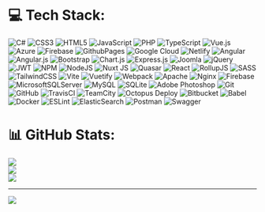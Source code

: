 
# 💻 Tech Stack:
![C#](https://img.shields.io/badge/c%23-%23239120.svg?style=flat-square&logo=csharp&logoColor=white) ![CSS3](https://img.shields.io/badge/css3-%231572B6.svg?style=flat-square&logo=css3&logoColor=white) ![HTML5](https://img.shields.io/badge/html5-%23E34F26.svg?style=flat-square&logo=html5&logoColor=white) ![JavaScript](https://img.shields.io/badge/javascript-%23323330.svg?style=flat-square&logo=javascript&logoColor=%23F7DF1E) ![PHP](https://img.shields.io/badge/php-%23777BB4.svg?style=flat-square&logo=php&logoColor=white) ![TypeScript](https://img.shields.io/badge/typescript-%23007ACC.svg?style=flat-square&logo=typescript&logoColor=white) ![Vue.js](https://img.shields.io/badge/vue.js-%2335495e.svg?style=flat-square&logo=vuedotjs&logoColor=%234FC08D) ![Azure](https://img.shields.io/badge/azure-%230072C6.svg?style=flat-square&logo=microsoftazure&logoColor=white) ![Firebase](https://img.shields.io/badge/firebase-%23039BE5.svg?style=flat-square&logo=firebase) ![GithubPages](https://img.shields.io/badge/github%20pages-121013?style=flat-square&logo=github&logoColor=white) ![Google Cloud](https://img.shields.io/badge/GoogleCloud-%234285F4.svg?style=flat-square&logo=google-cloud&logoColor=white) ![Netlify](https://img.shields.io/badge/netlify-%23000000.svg?style=flat-square&logo=netlify&logoColor=#00C7B7) ![Angular](https://img.shields.io/badge/angular-%23DD0031.svg?style=flat-square&logo=angular&logoColor=white) ![Angular.js](https://img.shields.io/badge/angular.js-%23E23237.svg?style=flat-square&logo=angularjs&logoColor=white) ![Bootstrap](https://img.shields.io/badge/bootstrap-%238511FA.svg?style=flat-square&logo=bootstrap&logoColor=white) ![Chart.js](https://img.shields.io/badge/chart.js-F5788D.svg?style=flat-square&logo=chart.js&logoColor=white) ![Express.js](https://img.shields.io/badge/express.js-%23404d59.svg?style=flat-square&logo=express&logoColor=%2361DAFB) ![Joomla](https://img.shields.io/badge/joomla-%235091CD.svg?style=flat-square&logo=joomla&logoColor=white) ![jQuery](https://img.shields.io/badge/jquery-%230769AD.svg?style=flat-square&logo=jquery&logoColor=white) ![JWT](https://img.shields.io/badge/JWT-black?style=flat-square&logo=JSON%20web%20tokens) ![NPM](https://img.shields.io/badge/NPM-%23CB3837.svg?style=flat-square&logo=npm&logoColor=white) ![NodeJS](https://img.shields.io/badge/node.js-6DA55F?style=flat-square&logo=node.js&logoColor=white) ![Nuxt JS](https://img.shields.io/badge/Nuxt-002E3B?style=flat-square&logo=nuxt.js&logoColor=#00DC82) ![Quasar](https://img.shields.io/badge/Quasar-16B7FB?style=flat-square&logo=quasar&logoColor=black) ![React](https://img.shields.io/badge/react-%2320232a.svg?style=flat-square&logo=react&logoColor=%2361DAFB) ![RollupJS](https://img.shields.io/badge/RollupJS-ef3335?style=flat-square&logo=rollup.js&logoColor=white) ![SASS](https://img.shields.io/badge/SASS-hotpink.svg?style=flat-square&logo=SASS&logoColor=white) ![TailwindCSS](https://img.shields.io/badge/tailwindcss-%2338B2AC.svg?style=flat-square&logo=tailwind-css&logoColor=white) ![Vite](https://img.shields.io/badge/vite-%23646CFF.svg?style=flat-square&logo=vite&logoColor=white) ![Vuetify](https://img.shields.io/badge/Vuetify-1867C0?style=flat-square&logo=vuetify&logoColor=AEDDFF) ![Webpack](https://img.shields.io/badge/webpack-%238DD6F9.svg?style=flat-square&logo=webpack&logoColor=black) ![Apache](https://img.shields.io/badge/apache-%23D42029.svg?style=flat-square&logo=apache&logoColor=white) ![Nginx](https://img.shields.io/badge/nginx-%23009639.svg?style=flat-square&logo=nginx&logoColor=white) ![Firebase](https://img.shields.io/badge/firebase-a08021?style=flat-square&logo=firebase&logoColor=ffcd34) ![MicrosoftSQLServer](https://img.shields.io/badge/Microsoft%20SQL%20Server-CC2927?style=flat-square&logo=microsoft%20sql%20server&logoColor=white) ![MySQL](https://img.shields.io/badge/mysql-4479A1.svg?style=flat-square&logo=mysql&logoColor=white) ![SQLite](https://img.shields.io/badge/sqlite-%2307405e.svg?style=flat-square&logo=sqlite&logoColor=white) ![Adobe Photoshop](https://img.shields.io/badge/adobe%20photoshop-%2331A8FF.svg?style=flat-square&logo=adobe%20photoshop&logoColor=white) ![Git](https://img.shields.io/badge/git-%23F05033.svg?style=flat-square&logo=git&logoColor=white) ![GitHub](https://img.shields.io/badge/github-%23121011.svg?style=flat-square&logo=github&logoColor=white) ![TravisCI](https://img.shields.io/badge/travis%20ci-%232B2F33.svg?style=flat-square&logo=travis&logoColor=white) ![TeamCity](https://img.shields.io/badge/teamcity-000000.svg?style=flat-square&logo=teamcity&logoColor=white) ![Octopus Deploy](https://img.shields.io/badge/octopus%20deploy-0D80D8?style=flat-square&logo=octopusdeploy&logoColor=white) ![Bitbucket](https://img.shields.io/badge/bitbucket-%230047B3.svg?style=flat-square&logo=bitbucket&logoColor=white) ![Babel](https://img.shields.io/badge/Babel-F9DC3e?style=flat-square&logo=babel&logoColor=black) ![Docker](https://img.shields.io/badge/docker-%230db7ed.svg?style=flat-square&logo=docker&logoColor=white) ![ESLint](https://img.shields.io/badge/ESLint-4B3263?style=flat-square&logo=eslint&logoColor=white) ![ElasticSearch](https://img.shields.io/badge/-ElasticSearch-005571?style=flat-square&logo=elasticsearch) ![Postman](https://img.shields.io/badge/Postman-FF6C37?style=flat-square&logo=postman&logoColor=white) ![Swagger](https://img.shields.io/badge/-Swagger-%23Clojure?style=flat-square&logo=swagger&logoColor=white)
# 📊 GitHub Stats:
![](https://github-readme-stats.vercel.app/api?username=b-maslennikov&theme=one_dark_pro&hide_border=true&include_all_commits=false&count_private=false)<br/>
![](https://github-readme-streak-stats.herokuapp.com/?user=b-maslennikov&theme=one_dark_pro&hide_border=true)<br/>
![](https://github-readme-stats.vercel.app/api/top-langs/?username=b-maslennikov&theme=one_dark_pro&hide_border=true&include_all_commits=false&count_private=false&layout=compact)

---
[![](https://visitcount.itsvg.in/api?id=b-maslennikov&icon=5&color=12)](https://visitcount.itsvg.in)

<!-- Proudly created with GPRM ( https://gprm.itsvg.in ) -->
